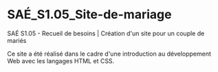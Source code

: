 # SAÉ_S1.05_Site-de-mariage
SAÉ S1.05 - Recueil de besoins | Création d'un site pour un couple de mariés 

Ce site a été réalisé dans le cadre d'une introduction au développement Web avec les langages HTML et CSS.
